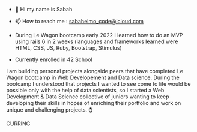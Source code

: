 - 👋 Hi my name is Sabah
- 📫 How to reach me : sabahelmo_code@icloud.com


- During Le Wagon bootcamp early 2022 I learned how to do an MVP using rails 6 in 2 weeks (languages and frameworks learned were HTML, CSS, JS, Ruby, Bootstrap, Stimulus)

- Currently enrolled in 42 School

I am building personal projects alongside peers that have completed Le Wagon bootcamp in Web Developement and Data science.
During the bootcamp I understood that projects I wanted to see come to life would be possible only with the help of data scientists, so I started a Web Development & Data Science collective of juniors wanting to keep developing their skills in hopes of enriching their portfolio and work on unique and challenging projects.
⌚️

CURRING

<!---
sabah00100100/sabah00100100 is a ✨ special ✨ repository because its `README.md` (this file) appears on your GitHub profile.
You can click the Preview link to take a look at your changes.
--->
